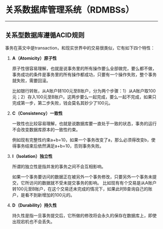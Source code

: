 # 关系数据库管理系统（RDMBSs）

******

## 关系型数据库遵循ACID规则

事务在英文中是transaction，和现实世界中的交易很类似，它有如下四个特性：

1. **A（Atomicity）原子性**

   原子性很容易理解，也就是说事务里的所有操作要么全部做完，要么都不做，事务成功的条件是事务里的所有操作都成功，只要有一个操作失败，整个事务就失败，需要回滚。

   比如银行转账，从A账户转100元至B账户，分为两个步骤：1）从A账户取100元；2）存入100元至B账户。这两步要么一起完成，要么一起不完成，如果只完成第一步，第二步失败，钱会莫名其妙少了100元。

2. **C（Consistency）一致性**

   一致性也比较容易理解，也就是说数据库要一直处于一致的状态，事务的运行不会改变数据库原本的一致性约束。

   例如现有完整性约束a+b=10，如果一个事务改变了a，那么必须得改变b，使得事务结束后依然满足a+b=10，否则事务失败。

3. **I（Isolation）独立性**

   所谓的独立性是指并发的事务之间不会互相影响。

   如果一个事务要访问的数据正在被另外一个事务修改，只要另外一个事务未提交，它所访问的数据就不受未提交事务的影响。
   比如现有有个交易是从A账户转100元至B账户，在这个交易还未完成的情况下，如果此时B查询自己的账户，是看不到新增加的100元的。

4. **D（Durability）持久性**

   持久性是指一旦事务提交后，它所做的修改将会永久的保存在数据库上，即使出现宕机也不会丢失。



